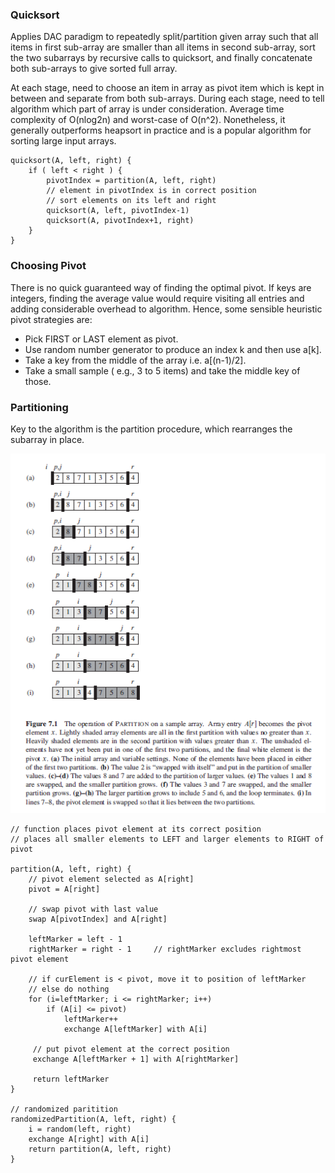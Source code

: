 ### Quicksort

Applies DAC paradigm to repeatedly split/partition given array such that all items in first sub-array are smaller than all items in second sub-array, sort the two subarrays by recursive calls to quicksort, and finally concatenate both sub-arrays to give sorted full array.

At each stage, need to choose an item in array as pivot item which is kept in between and separate from both sub-arrays. During each stage, need to tell algorithm which part of array is under consideration. Average time complexity of O(nlog2n) and worst-case of O(n^2). Nonetheless, it generally outperforms heapsort in practice and is a popular algorithm for sorting large input arrays.

```
quicksort(A, left, right) {
    if ( left < right ) {
        pivotIndex = partition(A, left, right)
        // element in pivotIndex is in correct position
        // sort elements on its left and right
        quicksort(A, left, pivotIndex-1)
        quicksort(A, pivotIndex+1, right)
    }
}
```

### Choosing Pivot

There is no quick guaranteed way of finding the optimal pivot. If keys are integers, finding the average value would require visiting all entries and adding considerable overhead to algorithm. Hence, some sensible heuristic pivot strategies are:

- Pick FIRST or LAST element as pivot.
- Use random number generator to produce an index k and then use a[k].
- Take a key from the middle of the array i.e. a[(n-1)/2].
- Take a small sample ( e.g., 3 to 5 items) and take the middle key of those.

### Partitioning

Key to the algorithm is the partition procedure, which rearranges the subarray in place. 

<img src="../../../images/quicksort.PNG" >


```
// function places pivot element at its correct position
// places all smaller elements to LEFT and larger elements to RIGHT of pivot

partition(A, left, right) {
    // pivot element selected as A[right]
    pivot = A[right]
    
    // swap pivot with last value 
    swap A[pivotIndex] and A[right]
    
    leftMarker = left - 1
    rightMarker = right - 1     // rightMarker excludes rightmost pivot element
    
    // if curElement is < pivot, move it to position of leftMarker
    // else do nothing
    for (i=leftMarker; i <= rightMarker; i++)
        if (A[i] <= pivot)
            leftMarker++
            exchange A[leftMarker] with A[i]
     
     // put pivot element at the correct position
     exchange A[leftMarker + 1] with A[rightMarker]
     
     return leftMarker
}

// randomized paritition
randomizedPartition(A, left, right) {
    i = random(left, right)
    exchange A[right] with A[i]
    return partition(A, left, right)
}
```
